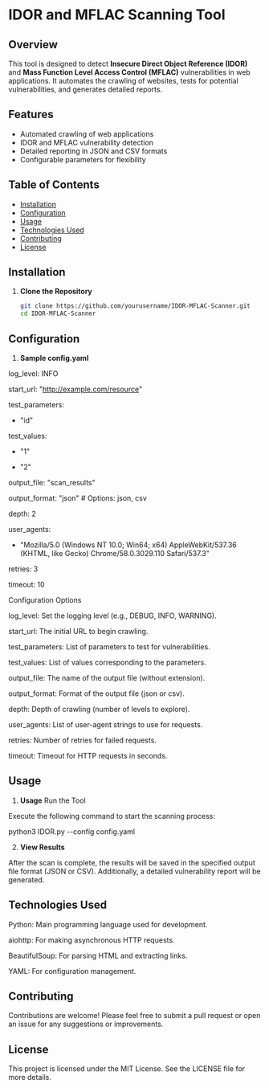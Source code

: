 # IDOR and MFLAC Scanning Tool

## Overview

This tool is designed to detect **Insecure Direct Object Reference (IDOR)** and **Mass Function Level Access Control (MFLAC)** vulnerabilities in web applications. It automates the crawling of websites, tests for potential vulnerabilities, and generates detailed reports.

## Features

- Automated crawling of web applications
- IDOR and MFLAC vulnerability detection
- Detailed reporting in JSON and CSV formats
- Configurable parameters for flexibility

## Table of Contents

- [Installation](#installation)
- [Configuration](#configuration)
- [Usage](#usage)
- [Technologies Used](#technologies-used)
- [Contributing](#contributing)
- [License](#license)

## Installation
1. **Clone the Repository**

   ```bash
   git clone https://github.com/yourusername/IDOR-MFLAC-Scanner.git
   cd IDOR-MFLAC-Scanner

## Configuration
1. **Sample config.yaml**

log_level: INFO

start_url: "http://example.com/resource"

test_parameters:

  - "id"
    
test_values:

  - "1"
    
  - "2"
    
output_file: "scan_results"

output_format: "json"  # Options: json, csv

depth: 2

user_agents:

  - "Mozilla/5.0 (Windows NT 10.0; Win64; x64) AppleWebKit/537.36 (KHTML, like Gecko) Chrome/58.0.3029.110 Safari/537.3"

retries: 3

timeout: 10


Configuration Options

log_level: Set the logging level (e.g., DEBUG, INFO, WARNING).

start_url: The initial URL to begin crawling.

test_parameters: List of parameters to test for vulnerabilities.

test_values: List of values corresponding to the parameters.

output_file: The name of the output file (without extension).

output_format: Format of the output file (json or csv).

depth: Depth of crawling (number of levels to explore).

user_agents: List of user-agent strings to use for requests.

retries: Number of retries for failed requests.

timeout: Timeout for HTTP requests in seconds.

## Usage ##

1. **Usage**
Run the Tool

Execute the following command to start the scanning process:

python3 IDOR.py --config config.yaml

2. **View Results**

After the scan is complete, the results will be saved in the specified output file format (JSON or CSV). Additionally, a detailed vulnerability report will be generated.

## Technologies Used ##
Python: Main programming language used for development.

aiohttp: For making asynchronous HTTP requests.

BeautifulSoup: For parsing HTML and extracting links.

YAML: For configuration management.

## Contributing ##

Contributions are welcome! Please feel free to submit a pull request or open an issue for any suggestions or improvements.

## License ##
This project is licensed under the MIT License. See the LICENSE file for more details.
